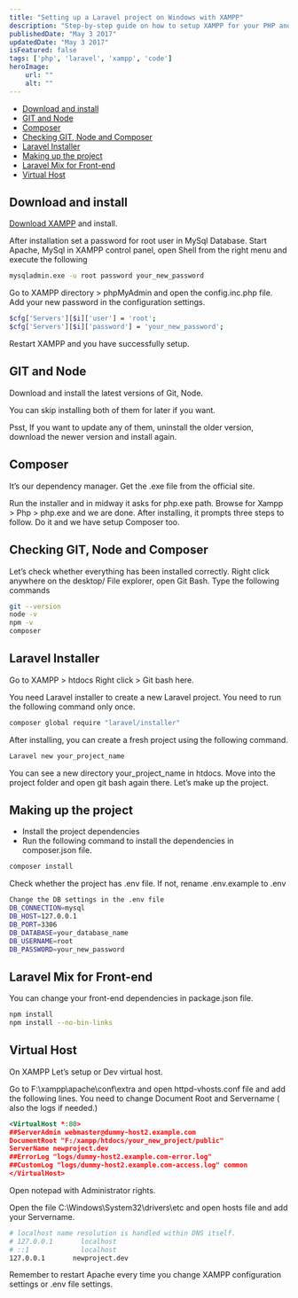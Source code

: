 ```yaml
---
title: "Setting up a Laravel project on Windows with XAMPP"
description: "Step-by-step guide on how to setup XAMPP for your PHP and Laravel applications."
publishedDate: "May 3 2017"
updatedDate: "May 3 2017"
isFeatured: false
tags: ['php', 'laravel', 'xampp', 'code']
heroImage:
    url: ""
    alt: ""
---
```

- [Download and install](#download-and-install)
- [GIT and Node](#git-and-node)
- [Composer](#composer)
- [Checking GIT, Node and Composer](#checking-git-node-and-composer)
- [Laravel Installer](#laravel-installer)
- [Making up the project](#making-up-the-project)
- [Laravel Mix for Front-end](#laravel-mix-for-front-end)
- [Virtual Host](#virtual-host)

## Download and install

[Download XAMPP](https://www.apachefriends.org/index.html) and install.

After installation set a password for root user in MySql Database. Start Apache, MySql in XAMPP control panel, open Shell from the right menu and execute the following

```bash
mysqladmin.exe -u root password your_new_password
```

Go to XAMPP directory > phpMyAdmin and open the config.inc.php file. Add your new password in the configuration settings.

```bash
$cfg['Servers'][$i]['user'] = 'root';
$cfg['Servers'][$i]['password'] = 'your_new_password';
```

Restart XAMPP and you have successfully setup.

## GIT and Node

Download and install the latest versions of Git, Node.

You can skip installing both of them for later if you want.

Psst, If you want to update any of them, uninstall the older version, download the newer version and install again.

## Composer
It’s our dependency manager. Get the .exe file from the official site.

Run the installer and in midway it asks for php.exe path. Browse for Xampp > Php > php.exe and we are done. After installing, it prompts three steps to follow. Do it and we have setup Composer too.

## Checking GIT, Node and Composer

Let’s check whether everything has been installed correctly. Right click anywhere on the desktop/ File explorer, open Git Bash. Type the following commands

```bash
git --version
node -v
npm -v
composer
```

## Laravel Installer

Go to XAMPP > htdocs
Right click > Git bash here.

You need Laravel installer to create a new Laravel project. You need to run the following command only once.

```bash
composer global require "laravel/installer"
```

After installing, you can create a fresh project using the following command.

```bash
Laravel new your_project_name
```

You can see a new directory your_project_name in htdocs.
Move into the project folder and open git bash again there.
Let’s make up the project.

## Making up the project
- Install the project dependencies
- Run the following command to install the dependencies in composer.json file.

```bash
composer install
```
Check whether the project has .env file. If not, rename .env.example to .env

```bash
Change the DB settings in the .env file
DB_CONNECTION=mysql
DB_HOST=127.0.0.1
DB_PORT=3306
DB_DATABASE=your_database_name
DB_USERNAME=root
DB_PASSWORD=your_new_password
```

## Laravel Mix for Front-end

You can change your front-end dependencies in package.json file.

```bash
npm install
npm install --no-bin-links
```

## Virtual Host
On XAMPP
Let’s setup or Dev virtual host.

Go to F:\xampp\apache\conf\extra and open httpd-vhosts.conf file and add the following lines. You need to change Document Root and Servername ( also the logs if needed.)

```xml
<VirtualHost *:80>
##ServerAdmin webmaster@dummy-host2.example.com
DocumentRoot "F:/xampp/htdocs/your_new_project/public"
ServerName newproject.dev
##ErrorLog "logs/dummy-host2.example.com-error.log"
##CustomLog "logs/dummy-host2.example.com-access.log" common
</VirtualHost>
```

Open notepad with Administrator rights.

Open the file C:\Windows\System32\drivers\etc and open hosts file and add your Servername.

```bash
# localhost name resolution is handled within DNS itself.
# 127.0.0.1       localhost
# ::1             localhost
127.0.0.1       newproject.dev
```

Remember to restart Apache every time you change XAMPP configuration settings or .env file settings.

